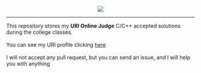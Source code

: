 <p align="center">
  <img src="https://dka575ofm4ao0.cloudfront.net/pages-transactional_logos/retina/9144/Rl1qxNZhT5u7Bii1tesO">
</p>

___

This repository stores my **URI Online Judge** C/C++ accepted solutions during the college classes.<br/>
<br/>
You can see my URI profile clicking [here](https://www.urionlinejudge.com.br/judge/pt/profile/432569)<br/>
<br/>I will not accept any pull request, but you can send an issue, and I will help you with anything<br/>

